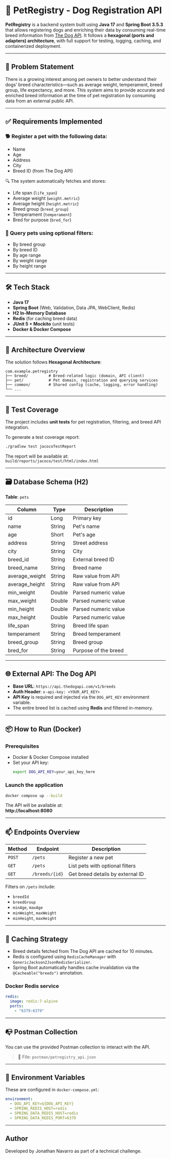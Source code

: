# 🐶 PetRegistry - Dog Registration API

**PetRegistry** is a backend system built using **Java 17** and **Spring Boot 3.5.3** that allows registering dogs and enriching their data by consuming real-time breed information from [The Dog API](https://api.thedogapi.com/v1/breeds). It follows a **hexagonal (ports and adapters) architecture**, with full support for testing, logging, caching, and containerized deployment.

---

## 📖 Problem Statement

There is a growing interest among pet owners to better understand their dogs’ breed characteristics—such as average weight, temperament, breed group, life expectancy, and more. This system aims to provide accurate and enriched breed information at the time of pet registration by consuming data from an external public API.

---

## ✅ Requirements Implemented

### 🐕 Register a pet with the following data:
- Name
- Age
- Address
- City
- Breed ID (from The Dog API)

🔍 The system automatically fetches and stores:
- Life span (`life_span`)
- Average weight (`weight.metric`)
- Average height (`height.metric`)
- Breed group (`breed_group`)
- Temperament (`temperament`)
- Bred for purpose (`bred_for`)

### 🔎 Query pets using optional filters:
- By breed group
- By breed ID
- By age range
- By weight range
- By height range

---

## 🛠️ Tech Stack

- **Java 17**
- **Spring Boot** (Web, Validation, Data JPA, WebClient, Redis)
- **H2 In-Memory Database**
- **Redis** (for caching breed data)
- **JUnit 5 + Mockito** (unit tests)
- **Docker & Docker Compose**

---

## 🧱 Architecture Overview

The solution follows **Hexagonal Architecture**:

```
com.example.petregistry
├── breed/         # Breed-related logic (domain, API client)
├── pet/           # Pet domain, registration and querying services
├── common/        # Shared config (cache, logging, error handling)
└── ...
```

---

## 🧪 Test Coverage

The project includes **unit tests** for pet registration, filtering, and breed API integration.

To generate a test coverage report:

  ```bash
  ./gradlew test jacocoTestReport
  ```

The report will be available at:  
`build/reports/jacoco/test/html/index.html`

---

## 🗃️ Database Schema (H2)

**Table**: `pets`

| Column         | Type     | Description                    |
|----------------|----------|--------------------------------|
| id             | Long     | Primary key                    |
| name           | String   | Pet's name                     |
| age            | Short    | Pet's age                      |
| address        | String   | Street address                 |
| city           | String   | City                           |
| breed_id       | String   | External breed ID              |
| breed_name     | String   | Breed name                     |
| average_weight | String   | Raw value from API             |
| average_height | String   | Raw value from API             |
| min_weight     | Double   | Parsed numeric value           |
| max_weight     | Double   | Parsed numeric value           |
| min_height     | Double   | Parsed numeric value           |
| max_height     | Double   | Parsed numeric value           |
| life_span      | String   | Breed life span                |
| temperament    | String   | Breed temperament              |
| breed_group    | String   | Breed group                    |
| bred_for       | String   | Purpose of the breed           |

---

## 🌐 External API: The Dog API

- **Base URL**: `https://api.thedogapi.com/v1/breeds`
- **Auth Header**: `x-api-key: <YOUR_API_KEY>`
- **API Key** is required and injected via the `DOG_API_KEY` environment variable.
- The entire breed list is cached using **Redis** and filtered in-memory.

---

## 📦 How to Run (Docker)

### Prerequisites
- Docker & Docker Compose installed
- Set your API key:
  ```bash
  export DOG_API_KEY=your_api_key_here
  ```

### Launch the application

```bash
docker compose up --build
```

The API will be available at:  
**http://localhost:8080**

---

## 📫 Endpoints Overview

| Method | Endpoint        | Description                          |
|--------|------------------|--------------------------------------|
| `POST` | `/pets`          | Register a new pet                   |
| `GET`  | `/pets`          | List pets with optional filters      |
| `GET`  | `/breeds/{id}`   | Get breed details by external ID     |

Filters on `/pets` include:
- `breedId`
- `breedGroup`
- `minAge`, `maxAge`
- `minWeight`, `maxWeight`
- `minHeight`, `maxHeight`

---

## 🔁 Caching Strategy

- Breed details fetched from The Dog API are cached for 10 minutes.
- Redis is configured using `RedisCacheManager` with `GenericJackson2JsonRedisSerializer`.
- Spring Boot automatically handles cache invalidation via the `@Cacheable("breeds")` annotation.

### Docker Redis service

```yaml
redis:
  image: redis:7-alpine
  ports:
    - "6379:6379"
```

---

## 📭 Postman Collection

You can use the provided Postman collection to interact with the API.

> 📁 File: `postman/petregistry_api.json`

---

## 🧩 Environment Variables

These are configured in `docker-compose.yml`:

```yaml
environment:
  - DOG_API_KEY=${DOG_API_KEY}
  - SPRING_REDIS_HOST=redis
  - SPRING_DATA_REDIS_HOST=redis
  - SPRING_DATA_REDIS_PORT=6379
```

---

## Author
Developed by Jonathan Navarro as part of a technical challenge.